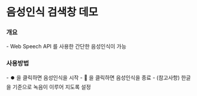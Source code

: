 <h1>음성인식 검색창 데모</h1>
<h3>개요</h3>
- Web Speech API 를 사용한 간단한 음성인식이 가능

<h3>사용방법</h3>
- ⏺️ 을 클릭하면 음성인식을 시작
- 🛑 을 클릭하면 음성인식을 종료
- (참고사항) 한글을 기준으로 녹음이 이루어 지도록 설정
